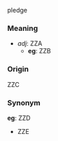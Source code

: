 pledge
### Meaning
+ _adj_: ZZA
    + __eg__: ZZB

### Origin

ZZC

### Synonym

__eg__: ZZD

+ ZZE


